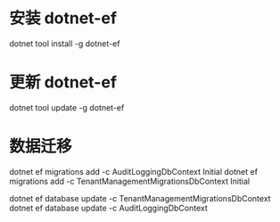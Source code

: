 ﻿# 安装 dotnet-ef
dotnet tool install -g dotnet-ef

# 更新 dotnet-ef
dotnet tool update -g dotnet-ef

# 数据迁移
dotnet ef migrations add -c AuditLoggingDbContext Initial
dotnet ef migrations add -c TenantManagementMigrationsDbContext Initial

dotnet ef database update -c TenantManagementMigrationsDbContext
dotnet ef database update -c AuditLoggingDbContext